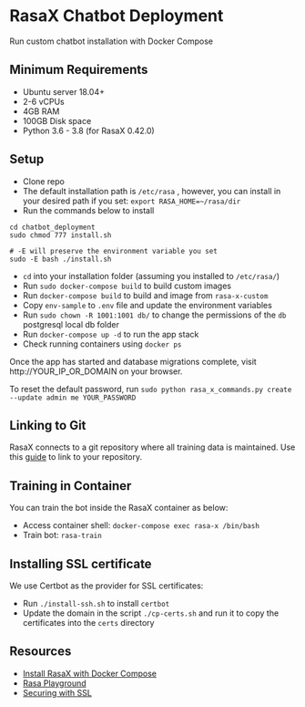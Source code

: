 # RasaX Chatbot Deployment

Run custom chatbot installation with Docker Compose

## Minimum Requirements

- Ubuntu server 18.04+
- 2-6 vCPUs
- 4GB RAM
- 100GB Disk space
- Python 3.6 - 3.8 (for RasaX 0.42.0)

## Setup

- Clone repo
- The default installation path is `/etc/rasa` , however, you can install in your desired path if you set: `export RASA_HOME=~/rasa/dir`
- Run the commands below to install

```
cd chatbot_deployment
sudo chmod 777 install.sh

# -E will preserve the environment variable you set
sudo -E bash ./install.sh
```

- `cd` into your installation folder (assuming you installed to `/etc/rasa/`)
- Run `sudo docker-compose build` to build custom images
- Run `docker-compose build` to build and image from `rasa-x-custom`
- Copy `env-sample` to `.env` file and update the environment variables
- Run `sudo chown -R 1001:1001 db/` to change the permissions of the `db` postgresql local db folder
- Run `docker-compose up -d` to run the app stack
- Check running containers using `docker ps`

Once the app has started and database migrations complete, visit http://YOUR_IP_OR_DOMAIN on your browser.

To reset the default password, run `sudo python rasa_x_commands.py create --update admin me YOUR_PASSWORD`

## Linking to Git

RasaX connects to a git repository where all training data is maintained. Use this
[guide](https://rasa.com/docs/rasa-x/installation-and-setup/integrated-version-control-via-api/) to link to your repository.

## Training in Container

You can train the bot inside the RasaX container as below:

- Access container shell: `docker-compose exec rasa-x /bin/bash`
- Train bot: `rasa-train`

## Installing SSL certificate

We use Certbot as the provider for SSL certificates:

- Run `./install-ssh.sh` to install `certbot`
- Update the domain in the script `./cp-certs.sh` and run it to copy the certificates into the `certs` directory

## Resources

- [Install RasaX with Docker Compose](https://rasa.com/docs/rasa-x/installation-and-setup/install/docker-compose)
- [Rasa Playground](https://rasa.com/docs/rasa/playground)
- [Securing with SSL](https://rasa.com/docs/rasa-x/installation-and-setup/customize#securing-with-ssl)
